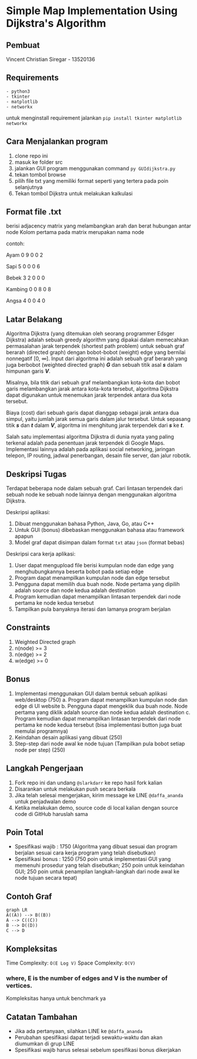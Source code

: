 # Simple Map Implementation Using Dijkstra's Algorithm

## Pembuat
Vincent Christian Siregar - 13520136

## Requirements
	- python3
	- tkinter
	- matplotlib
	- networkx

untuk menginstall requirement jalankan `pip install tkinter matplotlib networkx`

## Cara Menjalankan program
1. clone repo ini
2. masuk ke folder src
3. jalankan GUI program menggunakan command `py GUIdijkstra.py`
4. tekan tombol browse
5. pilih file txt yang memiliki format seperti yang tertera pada poin selanjutnya
6. Tekan tombol Dijkstra  untuk melakukan kalkulasi

## Format file .txt
berisi adjacency matrix yang melambangkan arah dan berat hubungan antar node
Kolom pertama pada matrix merupakan nama node

contoh:

Ayam  0 9 0 0 2 

Sapi 5 0 0 0 6 

Bebek 3 2 0 0 0 

Kambing 0 0 8 0 8 

Angsa 4 0 0 4 0 

## Latar Belakang

Algoritma Dijkstra (yang ditemukan oleh seorang programmer Edsger Dijkstra) adalah sebuah greedy algorithm yang dipakai dalam memecahkan permasalahan jarak terpendek (shortest path problem) untuk sebuah graf berarah (directed graph) dengan bobot-bobot (weight) edge yang bernilai nonnegatif [0, ∞]. Input dari algoritma ini adalah sebuah graf berarah yang juga berbobot (weighted directed graph) ***G*** dan sebuah titik asal ***s*** dalam himpunan garis ***V***.

Misalnya, bila titik dari sebuah graf melambangkan kota-kota dan bobot garis melambangkan jarak antara kota-kota tersebut, algoritma Dijkstra dapat digunakan untuk menemukan jarak terpendek antara dua kota tersebut.

Biaya (cost) dari sebuah garis dapat dianggap sebagai jarak antara dua simpul, yaitu jumlah jarak semua garis dalam jalur tersebut. Untuk sepasang titik ***s*** dan ***t*** dalam ***V***, algoritma ini menghitung jarak terpendek dari ***s*** ke ***t***.

Salah satu implementasi algoritma Dijkstra di dunia nyata yang paling terkenal adalah pada penentuan jarak terpendek di Google Maps.
Implementasi lainnya adalah pada aplikasi social networking, jaringan telepon, IP routing, jadwal penerbangan, desain file server, dan jalur robotik.

## Deskripsi Tugas

Terdapat beberapa node dalam sebuah graf. Cari lintasan terpendek dari sebuah node ke sebuah node lainnya dengan menggunakan algoritma Dijkstra.

Deskripsi aplikasi:
1. Dibuat menggunakan bahasa Python, Java, Go, atau C++
2. Untuk GUI (bonus) dibebaskan menggunakan bahasa atau framework apapun
3. Model graf dapat disimpan dalam format `txt` atau `json` (format bebas)

Deskripsi cara kerja aplikasi:
1. User dapat mengupload file berisi kumpulan node dan edge yang menghubungkannya beserta bobot pada setiap edge
2. Program dapat menampilkan kumpulan node dan edge tersebut
3. Pengguna dapat memilih dua buah node. Node pertama yang dipilih adalah source dan node kedua adalah destination
4. Program kemudian dapat menampilkan lintasan terpendek dari node pertama ke node kedua tersebut
5. Tampilkan pula banyaknya iterasi dan lamanya program berjalan

## Constraints

1. Weighted Directed graph
2. n(node) >= 3
3. n(edge) >= 2
4. w(edge) >= 0

## Bonus

1. Implementasi menggunakan GUI dalam bentuk sebuah aplikasi web/desktop (750)
	a. Program dapat menampilkan kumpulan node dan edge di UI website
	b. Pengguna dapat mengeklik dua buah node. Node pertama yang diklik adalah source dan node kedua adalah destination
	c. Program kemudian dapat menampilkan lintasan terpendek dari node pertama ke node kedua tersebut (bisa implementasi button juga buat memulai programnya)
2. Keindahan desain aplikasi yang dibuat (250)
3. Step-step dari node awal ke node tujuan (Tampilkan pula bobot setiap node per step) (250)

## Langkah Pengerjaan

1. Fork repo ini dan undang `@slarkdarr` ke repo hasil fork kalian
2. Disarankan untuk melakukan push secara berkala
3. Jika telah selesai mengerjakan, kirim message ke LINE `@daffa_ananda` untuk penjadwalan demo
4. Ketika melakukan demo, source code di local kalian dengan source code di GitHub haruslah sama

## Poin Total

- Spesifikasi wajib : 1750 (Algoritma yang dibuat sesuai dan program berjalan sesuai cara kerja program yang telah disebutkan)
- Spesifikasi bonus : 1250 (750 poin untuk implementasi GUI yang memenuhi prosedur yang telah disebutkan; 250 poin untuk keindahan GUI; 250 poin untuk penampilan langkah-langkah dari node awal ke node tujuan secara tepat)

## Contoh Graf

```mermaid
graph LR
A((A)) --> B((B))
A --> C((C))
B --> D((D))
C --> D
```

## Kompleksitas

Time Complexity:  `O(E Log V)`
Space Complexity:  `O(V)`
### where, E is the number of edges and V is the number of vertices.
Kompleksitas hanya untuk benchmark ya

## Catatan Tambahan
- Jika ada pertanyaan, silahkan LINE ke `@daffa_ananda`
- Perubahan spesifikasi dapat terjadi sewaktu-waktu dan akan diumumkan di grup LINE
- Spesifikasi wajib harus selesai sebelum spesifikasi bonus dikerjakan
